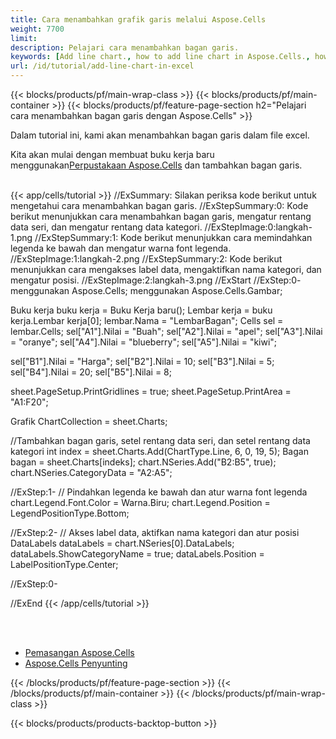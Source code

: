 ```yaml
---
title: Cara menambahkan grafik garis melalui Aspose.Cells
weight: 7700
limit:
description: Pelajari cara menambahkan bagan garis.
keywords: [Add line chart., how to add line chart in Aspose.Cells., how to add line chart using Aspose.Cells]
url: /id/tutorial/add-line-chart-in-excel
---
```

{{< blocks/products/pf/main-wrap-class >}}
{{< blocks/products/pf/main-container >}}
{{< blocks/products/pf/feature-page-section h2="Pelajari cara menambahkan bagan garis dengan Aspose.Cells" >}}

<p>
Dalam tutorial ini, kami akan menambahkan bagan garis dalam file excel.
</p>

<p>
 Kita akan mulai dengan membuat buku kerja baru menggunakan<a href="https://www.nuget.org/packages/Aspose.Cells">Perpustakaan Aspose.Cells</a> dan tambahkan bagan garis.
</p>

<br />
{{< app/cells/tutorial >}}
//ExSummary: Silakan periksa kode berikut untuk mengetahui cara menambahkan bagan garis.
//ExStepSummary:0: Kode berikut menunjukkan cara menambahkan bagan garis, mengatur rentang data seri, dan mengatur rentang data kategori.
//ExStepImage:0:langkah-1.png
//ExStepSummary:1: Kode berikut menunjukkan cara memindahkan legenda ke bawah dan mengatur warna font legenda.
//ExStepImage:1:langkah-2.png
//ExStepSummary:2: Kode berikut menunjukkan cara mengakses label data, mengaktifkan nama kategori, dan mengatur posisi.
//ExStepImage:2:langkah-3.png
//ExStart
//ExStep:0-
menggunakan Aspose.Cells;
menggunakan Aspose.Cells.Gambar;

Buku kerja buku kerja = Buku Kerja baru();
Lembar kerja = buku kerja.Lembar kerja[0];
lembar.Nama = "LembarBagan";
Cells sel = lembar.Cells;
sel["A1"].Nilai = "Buah";
sel["A2"].Nilai = "apel";
sel["A3"].Nilai = "oranye";
sel["A4"].Nilai = "blueberry";
sel["A5"].Nilai = "kiwi";

sel["B1"].Nilai = "Harga";
sel["B2"].Nilai = 10;
sel["B3"].Nilai = 5;
sel["B4"].Nilai = 20;
sel["B5"].Nilai = 8;

sheet.PageSetup.PrintGridlines = true;
sheet.PageSetup.PrintArea = "A1:F20";

Grafik ChartCollection = sheet.Charts;

//Tambahkan bagan garis, setel rentang data seri, dan setel rentang data kategori
int index = sheet.Charts.Add(ChartType.Line, 6, 0, 19, 5);
Bagan bagan = sheet.Charts[indeks];
chart.NSeries.Add("B2:B5", true);
chart.NSeries.CategoryData = "A2:A5";

//ExStep:1-
// Pindahkan legenda ke bawah dan atur warna font legenda
chart.Legend.Font.Color = Warna.Biru;
chart.Legend.Position = LegendPositionType.Bottom;

//ExStep:2-
// Akses label data, aktifkan nama kategori dan atur posisi
DataLabels dataLabels = chart.NSeries[0].DataLabels;
dataLabels.ShowCategoryName = true;
dataLabels.Position = LabelPositionType.Center;

//ExStep:0-

//ExEnd
{{< /app/cells/tutorial >}}
<br />

<br />
<br />
<div class="code-sample">
    <ul class="link-list">
        <li class="link-item"><a href="https://docs.aspose.com/cells/net/installation/">Pemasangan Aspose.Cells</a></li>
        <li class="link-item"><a href="https://products.aspose.app/cells/editor/">Aspose.Cells Penyunting</a></li>
    </ul>
</div>

{{< /blocks/products/pf/feature-page-section >}}
{{< /blocks/products/pf/main-container >}}
{{< /blocks/products/pf/main-wrap-class >}}

{{< blocks/products/products-backtop-button >}}